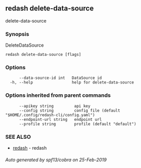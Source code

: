 ## redash delete-data-source

delete-data-source

### Synopsis

DeleteDataSource

```
redash delete-data-source [flags]
```

### Options

```
      --data-source-id int   DataSource id
  -h, --help                 help for delete-data-source
```

### Options inherited from parent commands

```
      --apikey string         api key
      --config string         config file (default "$HOME/.config/redash-cli/config.yaml")
      --endpoint-url string   endpoint url
      --profile string        profile (default "default")
```

### SEE ALSO

* [redash](redash.md)	 - redash

###### Auto generated by spf13/cobra on 25-Feb-2019
